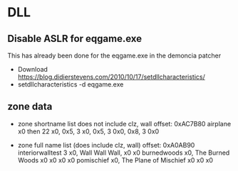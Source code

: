 # DLL


## Disable ASLR for eqgame.exe


This has already been done for the eqgame.exe in the demoncia patcher
- Download https://blog.didierstevens.com/2010/10/17/setdllcharacteristics/
- setdllcharacteristics -d eqgame.exe



## zone data
- zone shortname list does not include clz, wall
offset: 0xAC7B80
airplane x0 then 22 x0, 0x5, 3 x0, 0x5, 3 0x0, 0x8, 3 0x0

- zone full name list (does include clz, wall)
offset: 0xA0AB90
interiorwalltest 3 x0, Wall Wall Wall, x0 x0
burnedwoods x0, The Burned Woods x0 x0 x0 x0
pomischief x0, The Plane of Mischief x0 x0 x0
